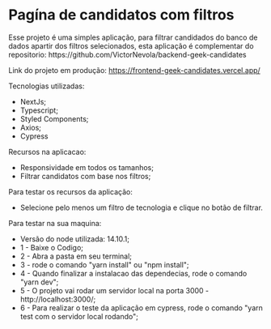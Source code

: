 <h1>Pagína de candidatos com filtros</h1>
<p >Esse projeto é uma simples aplicação, para filtrar candidados do banco de dados apartir dos filtros selecionados, esta aplicação é complementar do repositorio: https://github.com/VictorNevola/backend-geek-candidates </p>

<span>Link do projeto em produção: https://frontend-geek-candidates.vercel.app/ </span>

Tecnologias utilizadas:
* NextJs;
* Typescript;
* Styled Components;
* Axios;
* Cypress

Recursos na aplicacao:
* Responsividade em todos os tamanhos;
* Filtrar candidatos com base nos filtros;

Para testar os recursos da aplicação:
* Selecione pelo menos um filtro de tecnologia e clique no botão de filtrar.

Para testar na sua maquina:
* Versão do node utilizada: 14.10.1;
* 1 - Baixe o Codigo;
* 2 - Abra a pasta em seu terminal;
* 3 - rode o comando "yarn install" ou "npm install";
* 4 - Quando finalizar a instalacao das dependecias, rode o comando "yarn dev";
* 5 - O projeto vai rodar um servidor local na porta 3000 - http://localhost:3000/;
* 6 - Para realizar o teste da aplicação em cypress, rode o comando "yarn test com o servidor local rodando";
